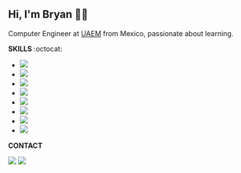 <h2><Strong>Hi, I'm Bryan 🤙🏽 </Strong></h2>
<p>
Computer Engineer at <a href="https://www.uaemex.mx/">UAEM</a> from Mexico, passionate about learning.
</p>
<p>
  <strong>SKILLS</strong> :octocat: 
</p>
 <ul>
   <li><img src="https://img.shields.io/badge/java-%23ED8B00.svg?&style=for-the-badge&logo=java&logoColor=white&labelColor=101010" /></li>
   <li><img src="https://img.shields.io/badge/javascript%20-%23323330.svg?&style=for-the-badge&logo=javascript&logoColor=%23F7DF1E" /></li>
  <li><img src="https://img.shields.io/badge/TypeScript%20-%23323330.svg?&style=for-the-badge&logo=typescript&logoColor=blue" /></li>
   <li><img src="https://img.shields.io/badge/MySQL%20-%23323330.svg?&style=for-the-badge&logo=mysql&logoColor=black&color=white&color=blue" /></li>
   <li><img src="https://img.shields.io/badge/html5%20-%23E34F26.svg?&style=for-the-badge&logo=html5&logoColor=white" /></li>
   <li><img src="https://img.shields.io/badge/css3%20-%231572B6.svg?&style=for-the-badge&logo=css3&color=purple"/></li>
  <li><img src="https://img.shields.io/badge/Angular%20-%231572B6.svg?&style=for-the-badge&logo=Angular&color=CB0312"/></li>
  <li><img src="https://img.shields.io/badge/Kotlin%20-%231572B6.svg?&style=for-the-badge&logo=Kotlin&color=yellow"/></li>
 </ul>
<p>
  <strong>CONTACT</strong>
</p> 
<a href="https://www.linkedin.com/in/bryan-uziel-l%C3%B3pez-5a356718b/"><img src="https://img.shields.io/badge/linkedin-%230077B5.svg?&style=for-the-badge&logo=linkedin&logoColor=white" /></a>
<a href="https://www.hackerrank.com/Bry4nUz1el"><img src="https://img.shields.io/badge/Hackerrank%20-%231572B6.svg?&style=for-the-badge&logo=HACKERRANK&color=white" /></a>
<!--
**bryanUziel/bryanUziel** is a ✨ _special_ ✨ repository because its `README.md` (this file) appears on your GitHub profile.

Here are some ideas to get you started:

- 🔭 I’m currently working on ...
- 🌱 I’m currently learning ...
- 👯 I’m looking to collaborate on ...
- 🤔 I’m looking for help with ...
- 💬 Ask me about ...
- 📫 How to reach me: ...
- 😄 Pronouns: ...
- ⚡ Fun fact: ...
-->
